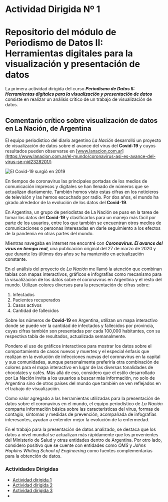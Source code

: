 
# Actividad Dirigida Nº 1
	
# Repositorio del módulo de Periodismo de Datos II: Herramientas digitales para la visualización y presentación de datos


La primera actividad dirigida del curso ***Periodismo de Datos II: Herramientas digitales para la visualización y presentación de datos*** consiste en realizar un análisis crítico de un trabajo de visualización de datos.

## Comentario crítico sobre visualización de datos en La Nación, de Argentina

El equipo periodístico del diario argentino _La Nación_ desarrolló un proyecto de visualización de datos sobre el avance del virus del __Covid-19__ y cuyos resultados pueden observarse en [www.lanacion.com.ar](https://www.lanacion.com.ar/el-mundo/coronavirus-asi-es-avance-del-virus-se-nid2328201/) 

![El Covid-19 surgió en 2019](https://static.wixstatic.com/media/44741e_77fbfe553ddc4e2c9de80fe547c05f65~mv2.jpg/v1/fit/w_958%2Ch_596%2Cal_c%2Cq_80/file.jpg)

En tiempos de coronavirus las principales portadas de los medios de comunicación impresos y digitales se han llenado de números que se actualizan diariamente. También hemos visto estas cifras en los noticieros de televisión y las hemos escuchado por radio. Por dos años, el mundo ha girado alrededor de la evolución de los datos del **Covid-19**.

En Argentina, un grupo de periodistas de La Nación se puso en la tarea de tomar los datos del __Covid-19__ y clasificarlos para un manejo más fácil por parte de los usuarios, entre los que también se encuentran otros medios de comunicaciones o personas interesadas en darle seguimiento a los efectos de la pandemia en otras partes del mundo.

Mientras navegaba en internet me encontré con ***Coronavirus. El avance del virus en tiempo real***, una publicación original del 27 de marzo de 2020 y que durante los últimos dos años se ha mantenido en actualización constante.

En el análisis del proyecto de *La Nación* me llamó la atención que combinan tablas con mapas interactivos, gráficos e infografías como mecanismo para la visualización de los datos sobre el coronavirus en Argentina y el resto del mundo. Utilizan colores diversos para la presentación de cifras sobre:

1. Infectados
2. Pacientes recuperados 
3. Casos activos
4. Cantidad de fallecidos

Sobre los números de __Covid-19__ en Argentina, utilizan un mapa interactivo donde se puede ver la cantidad de infectados y fallecidos por provincia, cuyas cifras también son presentadas por cada 100,000 habitantes, con su respectiva tabla de resultados, actualizada semanalmente.

Pondero el uso de gráficos interactivos para mostrar los datos sobre el comportamiento de casos nuevos y muertes y el especial énfasis que realizan en la evolución de infecciones nuevas del coronavirus en la capital y sus comunidades, aunque personalmente preferiría otra combinación de colores para el mapa interactivo en lugar de las diversas tonalidades de chocolates y cafés. Más allá de eso, considero que el estilo desarrollado por La Nación invita a los usuarios a buscar más información, no solo de Argentina sino de otros países del mundo que también se ven reflejados en el trabajo de visualización.

Como valor agregado a las herramientas utilizadas para la presentación de datos sobre el coronavirus en el mundo, el equipo periodístico de _La Nación_ comparte información básica sobre las características del virus, formas de contagio, síntomas y medidas de prevención, acompañada de infografías interesantes, ayudan a entender mejor la evolución de la enfermedad.

En el trabajo para la presentación de datos analizado, se destaca que los datos a nivel mundial se actualizan más rápidamente que los provenientes del Ministerio de Salud y otras entidades dentro de Argentina. Por otro lado, considero positivo que se cuente con entidades como _OMS_ y *Johns Hopkins Whiting School of Engineering* como fuentes complementarias para la obtención de datos.

### Actividades Dirigidas
+ [Actividad dirigida 1](ad1.md)
+ [Actividad dirigida 2](ad2.md)
+ [Actividad dirigida 3](ad3.ipynb)
+ 
